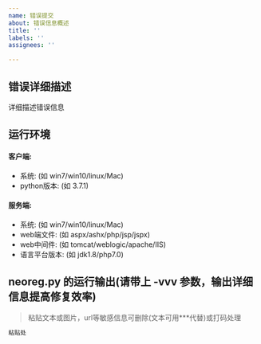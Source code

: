 ```yaml
---
name: 错误提交
about: 错误信息概述
title: ''
labels: ''
assignees: ''

---
```


## **错误详细描述**
详细描述错误信息

## **运行环境**
#### 客户端:
- 系统: (如 win7/win10/linux/Mac)
- python版本: (如 3.7.1)
#### 服务端:
- 系统:  (如 win7/win10/linux/Mac)
- web端文件: (如 aspx/ashx/php/jsp/jspx)
- web中间件: (如 tomcat/weblogic/apache/IIS)
- 语言平台版本: (如 jdk1.8/php7.0)

## **neoreg.py 的运行输出(请带上 -vvv 参数，输出详细信息提高修复效率)**
> 粘贴文本或图片，url等敏感信息可删除(文本可用***代替)或打码处理
```ruby
粘贴处
```

